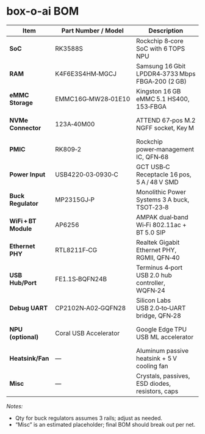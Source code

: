 # box-o-ai BOM

| Item               | Part Number / Model             | Description                                       | Qty   | Vendor / Link                                                                 | Unit Price (USD) |
|--------------------|---------------------------------|---------------------------------------------------|-------|--------------------------------------------------------------------------------|------------------|
| **SoC**            | RK3588S                         | Rockchip 8‑core SoC with 6 TOPS NPU               | 1     | LCSC [C2940552](https://lcsc.com/product-detail/Rockchip-RK3588S_C2940552.html) | $88.27 :contentReference[oaicite:0]{index=0}   |
| **RAM**            | K4F6E3S4HM‑MGCJ                 | Samsung 16 Gbit LPDDR4‑3733 Mbps FBGA‑200 (2 GB)   | 2     | YIC International Co. Ltd.                                                     | $17.12 :contentReference[oaicite:1]{index=1}   |
| **eMMC Storage**   | EMMC16G‑MW28‑01E10              | Kingston 16 GB eMMC 5.1 HS400, 153‑FBGA            | 1     | DigiKey (5297-EMMC16G-TB29-90F01-ND)                                           | $12.87 :contentReference[oaicite:2]{index=2}   |
| **NVMe Connector** | 123A‑40M00                      | ATTEND 67‑pos M.2 NGFF socket, Key M               | 1     | Mouser (123A‑40M00)                                                           | $2.12  :contentReference[oaicite:3]{index=3}   |
| **PMIC**           | RK809‑2                         | Rockchip power‑management IC, QFN‑68               | 1     | LCSC (C2940552)                                                               | $3.05  :contentReference[oaicite:4]{index=4}   |
| **Power Input**    | USB4220‑03‑0930‑C               | GCT USB‑C Receptacle 16 pos, 5 A / 48 V SMD        | 1     | Mouser (640‑USB4220030930C)                                                   | $0.92  :contentReference[oaicite:5]{index=5}   |
| **Buck Regulator** | MP2315GJ‑P                      | Monolithic Power Systems 3 A buck, TSOT‑23‑8      | 3     | DigiKey (1589-1103-2-ND)                                                      | $1.31  :contentReference[oaicite:6]{index=6}   |
| **WiFi + BT Module**| AP6256                          | AMPAK dual‑band Wi‑Fi 802.11ac + BT 5.0 SIP        | 1     | LCSC (C5248079)                                                               | $8.64  :contentReference[oaicite:7]{index=7}   |
| **Ethernet PHY**   | RTL8211F‑CG                     | Realtek Gigabit Ethernet PHY, RGMII, QFN‑40       | 1     | LCSC                                                                         | $0.72  :contentReference[oaicite:8]{index=8}  |
| **USB Hub/Port**   | FE1.1S‑BQFN24B                  | Terminus 4‑port USB 2.0 hub controller, WQFN‑24   | 1     | LCSC (C6776948)                                                               | $0.73  :contentReference[oaicite:9]{index=9}  |
| **Debug UART**     | CP2102N‑A02‑GQFN28              | Silicon Labs USB 2.0‑to‑UART bridge, QFN‑28       | 1     | DigiKey (336-5889-ND)                                                         | $4.32  :contentReference[oaicite:10]{index=10} |
| **NPU (optional)** | Coral USB Accelerator           | Google Edge TPU USB ML accelerator                | 1     | Coral.ai                                                                     | $59.99 :contentReference[oaicite:11]{index=11} |
| **Heatsink/Fan**   | —                               | Aluminum passive heatsink + 5 V cooling fan       | 1     | MakerFocus (2‑pack)                                                          | $3.45  :contentReference[oaicite:12]{index=12} |
| **Misc**           | —                               | Crystals, passives, ESD diodes, resistors, caps   | many  | LCSC / JLCPCB                                                                | $0.50 (est.)    |

*Notes:*
- Qty for buck regulators assumes 3 rails; adjust as needed.
- “Misc” is an estimated placeholder; final BOM should break out per net.
